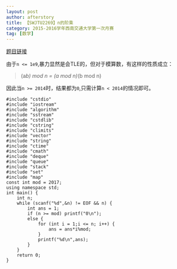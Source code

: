 ```yaml
---
layout: post
author: afterstory
title: 【SWJTU2269】n的阶乘
category: 2015-2016学年西南交通大学第一次月赛
tag: [数学] 
---
```

[题目链接](http://acm.swjtu.edu.cn/JudgeOnline/showproblem?problem_id=2269)


由于`n <= 1e9`,暴力显然是会TLE的，但对于模算数，有这样的性质成立：

> (a*b) mod n = (a mod n)*(b mod n)

因此当`n >= 2014`时，结果都为`0`,只需计算`n < 2014`的情况即可。


<div>
<code><pre>
#include "cstdio"
#include "iostream"
#include "algorithm"
#include "sstream"
#include "cstdlib"
#include "cstring"
#include "climits"
#include "vector"
#include "string"
#include "ctime"
#include "cmath"
#include "deque"
#include "queue"
#include "stack"
#include "set"
#include "map"
const int mod = 2017;
using namespace std;
int main() {
    int n;
    while (scanf("%d",&n) != EOF && n) {
        int ans = 1;
        if (n >= mod) printf("0\n");
        else {
            for (int i = 1;i <= n; i++) {
                ans = ans*i%mod;
            }
            printf("%d\n",ans);
        }
    }
	return 0;
}
</pre></code>
</div>